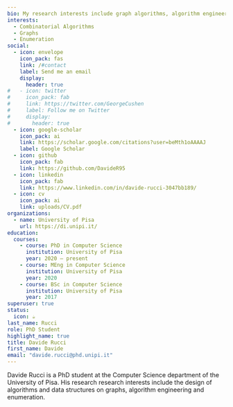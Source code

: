 ```yaml
---
bio: My research interests include graph algorithms, algorithm engineering and enumeration.
interests:
  - Combinatorial Algorithms 
  - Graphs
  - Enumeration
social:
  - icon: envelope
    icon_pack: fas
    link: /#contact
    label: Send me an email
    display:
      header: true
#   - icon: twitter
#     icon_pack: fab
#     link: https://twitter.com/GeorgeCushen
#     label: Follow me on Twitter
#     display:
#       header: true
  - icon: google-scholar
    icon_pack: ai
    link: https://scholar.google.com/citations?user=beMth1oAAAAJ
    label: Google Scholar
  - icon: github
    icon_pack: fab
    link: https://github.com/DavideR95
  - icon: linkedin
    icon_pack: fab
    link: https://www.linkedin.com/in/davide-rucci-3047bb189/
  - icon: cv
    icon_pack: ai
    link: uploads/CV.pdf
organizations:
  - name: University of Pisa
    url: https://di.unipi.it/
education:
  courses:
    - course: PhD in Computer Science
      institution: University of Pisa
      year: 2020 – present
    - course: MEng in Computer Science
      institution: University of Pisa
      year: 2020
    - course: BSc in Computer Science
      institution: University of Pisa
      year: 2017
superuser: true
status:
  icon: ☕️
last_name: Rucci
role: PhD Student
highlight_name: true
title: Davide Rucci
first_name: Davide
email: "davide.rucci@phd.unipi.it"
---
```


Davide Rucci is a PhD student at the Computer Science department of the University of Pisa.
His research research interests include the design of algorithms and data structures on graphs, algorithm engineering and enumeration.

